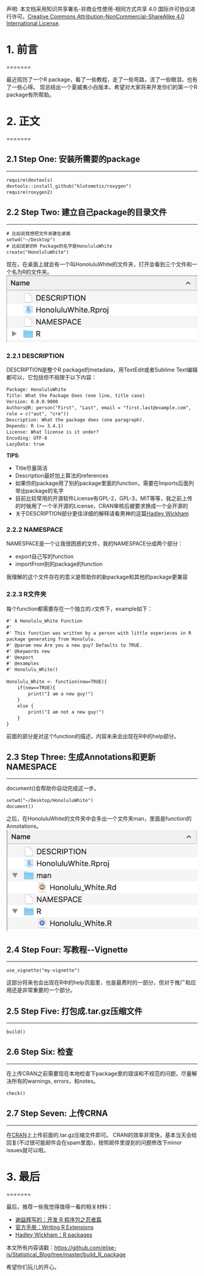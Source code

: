 声明: 本文档采用知识共享署名-非商业性使用-相同方式共享 4.0
国际许可协议进行许可。[Creative Commons
Attribution-NonCommercial-ShareAlike 4.0 International
License](https://creativecommons.org/licenses/by-nc-sa/4.0/deed.zh).

# 1. 前言
=======

最近捣饬了一个R
package，看了一些教程，走了一些弯路，流了一些眼泪，也有了一些心得。
现总结出一个夏威夷小白版本，希望对大家将来开发你们的第一个R
package有所帮助。

# 2. 正文
=======

## 2.1 Step One: 安装所需要的package
---------------------------------

    require(devtools)
    devtools::install_github("klutometis/roxygen")
    require(roxygen2)

## 2.2 Step Two: 建立自己package的目录文件
---------------------------------------

    # 比如说我想把文件夹建在桌面
    setwd("~/Desktop")
    # 比如说新的R Package的名字是HonoluluWhite
    create("HonoluluWhite")

现在，在桌面上就会有一个叫HonoluluWhite的文件夹，打开会看到三个文件和一个名为R的文件夹。
![](./figure/Screen_Shot.png)


### 2.2.1 DESCRIPTION

DESCRIPTION是整个R package的metadata，用TextEdit或者Sublime
Text编辑都可以，它包括但不局限于以下内容：

    Package: HonoluluWhite
    Title: What the Package Does (one line, title case)
    Version: 0.0.0.9000
    Authors@R: person("First", "Last", email = "first.last@example.com", role = c("aut", "cre"))
    Description: What the package does (one paragraph).
    Depends: R (>= 3.4.1)
    License: What license is it under?
    Encoding: UTF-8
    LazyData: true

**TIPS**: 

-   Title尽量简洁
-   Description最好加上算法的references
-   如果你的package用了别的package里面的function，需要在Imports后面列举出package的名字
-   目前比较常用的开源软件License有GPL-2，GPL-3，MIT等等，我之前上传的时候用了一个半开源的License，CRAN审核后被要求换成一个全开源的
-   关于DESCRIPTION部分更佳详细的解释请看男神的这篇[Hadley Wickham](http://r-pkgs.had.co.nz/description.html)



### 2.2.2 NAMESPACE

NAMESPACE是一个让我很困惑的文件，我的NAMESPACE分成两个部分： 

-   export自己写的function
-   importFrom别的package的function

我理解的这个文件存在的意义是帮助你的新package和其他的package更兼容

### 2.2.3 R文件夹

每个function都需要存在一个独立的.r文件下，example如下：

    #' A Honolulu_White Function
    #'
    #' This function was written by a person with little experieces in R package generating from Honolulu.
    #' @param new Are you a new guy? Defaults to TRUE.
    #' @keywords new
    #' @export
    #' @examples
    #' Honolulu_White()
     
    Honolulu_White <- function(new=TRUE){
        if(new==TRUE){
            print("I am a new guy!")
        }
        else {
            print("I am not a new guy!")
        }
    }

前面的部分是对这个function的描述，内容未来会出现在R中的help部分。

## 2.3 Step Three: 生成Annotations和更新NAMESPACE
----------------------------------------------

document()会帮助你自动完成这一步。

    setwd("~/Desktop/HonoluluWhite")
    document()

之后，在HonoluluWhite的文件夹中会多出一个文件夹man，里面是function的Annotations。
![](./figure/Screen_Shot_1.png)

## 2.4 Step Four: 写教程--Vignette
------------------------------------

    use_vignette("my-vignette")
    
这部分将来也会出现在R中的help页面里，也是最费时的一部分，但对于推广和应用还是非常重要的一个部分。


## 2.5 Step Five: 打包成.tar.gz压缩文件
------------------------------------

    build()

## 2.6 Step Six: 检查
-------------------

在上传CRAN之前需要现在本地检查下package里的错误和不规范的问题，尽量解决所有的warnings,
errors，和notes。

    check()

## 2.7 Step Seven: 上传CRNA
------------

在[CRAN](https://cran.r-project.org/submit.html)上上传前面的.tar.gz压缩文件即可。
CRAN的效率非常快，基本当天会给回复(不过很可能邮件会在spam里面)，按照邮件里提到的问题修改下minor
issues就可以啦。

# 3. 最后
=======

最后，推荐一些我觉得值得一看的相关材料：

-   [谢益辉写的：开发 R 程序包之忍者篇](https://cosx.org/2011/05/write-r-packages-like-a-ninja)
-   [官方手册：Writing R Extensions](https://cran.r-project.org/doc/manuals/R-exts.html)
-   [Hadley Wickham：R packages](http://r-pkgs.had.co.nz/)

本文所有内容请戳：https://github.com/elise-is/Statistical_Blog/tree/master/build_R_package

希望你们玩儿的开心。



